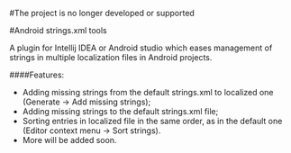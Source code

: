 #The project is no longer developed or supported

#Android strings.xml tools

A plugin for Intellij IDEA or Android studio which eases management of strings in multiple localization 
files in Android projects.

####Features:
- Adding missing strings from the default strings.xml to localized one (Generate -> Add missing strings);
- Adding missing strings to the default strings.xml file;
- Sorting entries in localized file in the same order, as in the default one (Editor context menu -> Sort strings).
- More will be added soon.
